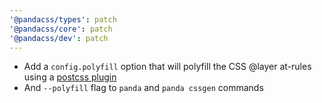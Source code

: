 ```yaml
---
'@pandacss/types': patch
'@pandacss/core': patch
'@pandacss/dev': patch
---
```


- Add a `config.polyfill` option that will polyfill the CSS @layer at-rules using a
  [postcss plugin](https://www.npmjs.com/package/@csstools/postcss-cascade-layers)
- And `--polyfill` flag to `panda` and `panda cssgen` commands
